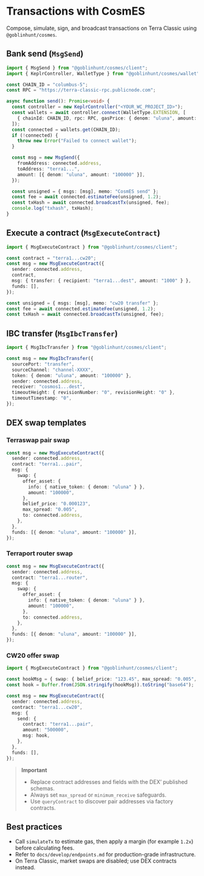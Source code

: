 # Transactions with CosmES

Compose, simulate, sign, and broadcast transactions on Terra Classic using `@goblinhunt/cosmes`.

## Bank send (`MsgSend`)

```ts
import { MsgSend } from "@goblinhunt/cosmes/client";
import { KeplrController, WalletType } from "@goblinhunt/cosmes/wallet";

const CHAIN_ID = "columbus-5";
const RPC = "https://terra-classic-rpc.publicnode.com";

async function send(): Promise<void> {
  const controller = new KeplrController("<YOUR_WC_PROJECT_ID>");
  const wallets = await controller.connect(WalletType.EXTENSION, [
    { chainId: CHAIN_ID, rpc: RPC, gasPrice: { denom: "uluna", amount: "28.325" } },
  ]);
  const connected = wallets.get(CHAIN_ID);
  if (!connected) {
    throw new Error("Failed to connect wallet");
  }

  const msg = new MsgSend({
    fromAddress: connected.address,
    toAddress: "terra1...",
    amount: [{ denom: "uluna", amount: "100000" }],
  });

  const unsigned = { msgs: [msg], memo: "CosmES send" };
  const fee = await connected.estimateFee(unsigned, 1.2);
  const txHash = await connected.broadcastTx(unsigned, fee);
  console.log("txhash", txHash);
}
```

## Execute a contract (`MsgExecuteContract`)

```ts
import { MsgExecuteContract } from "@goblinhunt/cosmes/client";

const contract = "terra1...cw20";
const msg = new MsgExecuteContract({
  sender: connected.address,
  contract,
  msg: { transfer: { recipient: "terra1...dest", amount: "1000" } },
  funds: [],
});

const unsigned = { msgs: [msg], memo: "cw20 transfer" };
const fee = await connected.estimateFee(unsigned, 1.2);
const txHash = await connected.broadcastTx(unsigned, fee);
```

## IBC transfer (`MsgIbcTransfer`)

```ts
import { MsgIbcTransfer } from "@goblinhunt/cosmes/client";

const msg = new MsgIbcTransfer({
  sourcePort: "transfer",
  sourceChannel: "channel-XXXX",
  token: { denom: "uluna", amount: "100000" },
  sender: connected.address,
  receiver: "cosmos1...dest",
  timeoutHeight: { revisionNumber: "0", revisionHeight: "0" },
  timeoutTimestamp: "0",
});
```

## DEX swap templates

### Terraswap pair swap

```ts
const msg = new MsgExecuteContract({
  sender: connected.address,
  contract: "terra1...pair",
  msg: {
    swap: {
      offer_asset: {
        info: { native_token: { denom: "uluna" } },
        amount: "100000",
      },
      belief_price: "0.000123",
      max_spread: "0.005",
      to: connected.address,
    },
  },
  funds: [{ denom: "uluna", amount: "100000" }],
});
```

### Terraport router swap

```ts
const msg = new MsgExecuteContract({
  sender: connected.address,
  contract: "terra1...router",
  msg: {
    swap: {
      offer_asset: {
        info: { native_token: { denom: "uluna" } },
        amount: "100000",
      },
      to: connected.address,
    },
  },
  funds: [{ denom: "uluna", amount: "100000" }],
});
```

### CW20 offer swap

```ts
import { MsgExecuteContract } from "@goblinhunt/cosmes/client";

const hookMsg = { swap: { belief_price: "123.45", max_spread: "0.005", to: connected.address } };
const hook = Buffer.from(JSON.stringify(hookMsg)).toString("base64");

const msg = new MsgExecuteContract({
  sender: connected.address,
  contract: "terra1...cw20",
  msg: {
    send: {
      contract: "terra1...pair",
      amount: "500000",
      msg: hook,
    },
  },
  funds: [],
});
```

> **Important**
> - Replace contract addresses and fields with the DEX’ published schemas.
> - Always set `max_spread` or `minimum_receive` safeguards.
> - Use `queryContract` to discover pair addresses via factory contracts.

## Best practices

- Call `simulateTx` to estimate gas, then apply a margin (for example `1.2x`) before calculating fees.
- Refer to `docs/develop/endpoints.md` for production-grade infrastructure.
- On Terra Classic, market swaps are disabled; use DEX contracts instead.
